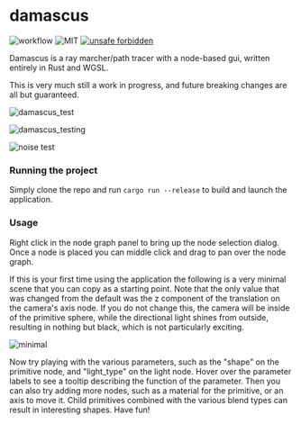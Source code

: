 # damascus

![workflow](https://github.com/obulka/damascus/actions/workflows/rust.yml/badge.svg?event=push)
![MIT](https://img.shields.io/badge/license-MIT-blue.svg)
[![unsafe forbidden](https://img.shields.io/badge/unsafe-forbidden-success.svg)](https://github.com/rust-secure-code/safety-dance/)

Damascus is a ray marcher/path tracer with a node-based gui, written entirely in Rust and WGSL.

This is very much still a work in progress, and future breaking changes are all but guaranteed.

![damascus_test](https://github.com/obulka/damascus/assets/21975584/d7e2d5af-1f1d-4943-8857-a3ce69a707f6)

![damascus_testing](https://github.com/obulka/damascus/assets/21975584/d3bd9ea1-a73e-4d58-aff8-3c606db46753)

![noise test](https://github.com/obulka/damascus/assets/21975584/184488b5-954c-41b3-8936-3d827fad7f8c)

### Running the project

Simply clone the repo and run `cargo run --release` to build and launch the application.

### Usage

Right click in the node graph panel to bring up the node selection dialog. Once a node is placed you can middle click and drag to pan over the node graph.

If this is your first time using the application the following is a very minimal scene that you can copy as a starting point. Note that the only value that was changed from the default was the z component of the translation on the camera's axis node. If you do not change this, the camera will be inside of the primitive sphere, while the directional light shines from outside, resulting in nothing but black, which is not particularly exciting.

![minimal](https://github.com/obulka/damascus/assets/21975584/5221d94d-1d9f-47f4-a3cf-2f9b932c889b)

Now try playing with the various parameters, such as the "shape" on the primitive node, and "light_type" on the light node. Hover over the parameter labels to see a tooltip describing the function of the parameter. Then you can also try adding more nodes, such as a material for the primitive, or an axis to move it. Child primitives combined with the various blend types can result in interesting shapes. Have fun!
